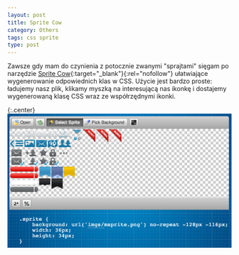 ```yaml
---
layout: post
title: Sprite Cow
category: Others
tags: css sprite
type: post
---
```

Zawsze gdy mam do czynienia z potocznie zwanymi "sprajtami" sięgam po narzędzie [Sprite Cow](http://www.spritecow.com/){:target="_blank"}{:rel="nofollow"} ułatwiające wygenerowanie odpowiednich klas w CSS. Użycie jest bardzo proste: ładujemy nasz plik, klikamy myszką na interesującą nas ikonkę i dostajemy wygenerowaną klasę CSS wraz ze współrzędnymi ikonki.

{:.center}
![Sprite Cow](/public/uploads/2013/10/sprite_cow.jpg)
